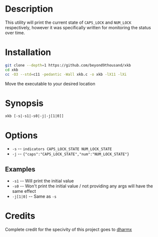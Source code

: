 # Description

This utility will print the current state of `CAPS_LOCK` and `NUM_LOCK` respectively, however it was specifically written for monitoring the status over time.

# Installation

```bash
git clone --depth=1 https://github.com/beyond9thousand/xkb
cd xkb
cc -O3 --std=c11 -pedantic -Wall xkb.c -o xkb -lX11 -lXi
```

Move the executable to your desired location

# Synopsis

```
xkb [-s|-s1|-s0|-j|-j[1|0]]
```

# Options

- `-s` -- `indicators CAPS_LOCK_STATE NUM_LOCK_STATE`
- `-j` -- `{"caps":"CAPS_LOCK_STATE","num":"NUM_LOCK_STATE"}`

## Examples

- `-s1` -- Will print the initial value
- `-s0` -- Won't print the initial value / not providing any args will have the same effect
- `-j[1|0]` -- Same as `-s`

# Credits

Complete credit for the specivity of this project goes to [dharmx](https://github.com/dharmx)
